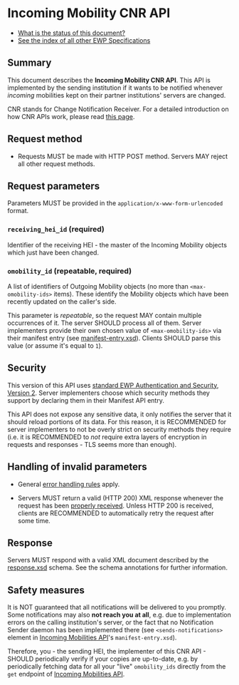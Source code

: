 Incoming Mobility CNR API
=========================

* [What is the status of this document?][statuses]
* [See the index of all other EWP Specifications][develhub]


Summary
-------

This document describes the **Incoming Mobility CNR API**. This API is
implemented by the sending institution if it wants to be notified whenever
*incoming* mobilities kept on their partner institutions' servers are changed.

CNR stands for Change Notification Receiver. For a detailed introduction on how
CNR APIs work, please read [this page][cnr-intro].


Request method
--------------

 * Requests MUST be made with HTTP POST method. Servers MAY reject all other
   request methods.


Request parameters
------------------

Parameters MUST be provided in the `application/x-www-form-urlencoded` format.


### `receiving_hei_id` (required)

Identifier of the receiving HEI - the master of the Incoming Mobility objects
which just have been changed.


### `omobility_id` (repeatable, required)

A list of identifiers of Outgoing Mobility objects (no more than
`<max-omobility-ids>` items). These identify the Mobility objects which have
been recently updated on the caller's side.

This parameter is *repeatable*, so the request MAY contain multiple occurrences
of it. The server SHOULD process all of them. Server implementers provide their
own chosen value of `<max-omobility-ids>` via their manifest entry (see
[manifest-entry.xsd](manifest-entry.xsd)). Clients SHOULD parse this value (or
assume it's equal to `1`).


Security
--------

This version of this API uses [standard EWP Authentication and Security,
Version 2][sec-v2]. Server implementers choose which security methods they
support by declaring them in their Manifest API entry.

This API does not expose any sensitive data, it only notifies the server that
it should reload portions of its data. For this reason, it is RECOMMENDED for
server implementers to not be overly strict on security methods they require
(i.e. it is RECOMMENDED to *not* require extra layers of encryption in requests
and responses - TLS seems more than enough).


Handling of invalid parameters
------------------------------

 * General [error handling rules][error-handling] apply.

 * Servers MUST return a valid (HTTP 200) XML response whenever the request has
   been [properly received][bad-cnr-request]. Unless HTTP 200 is received,
   clients are RECOMMENDED to automatically retry the request after some time.


Response
--------

Servers MUST respond with a valid XML document described by the
[response.xsd](response.xsd) schema. See the schema annotations for further
information.


Safety measures
---------------

It is NOT guaranteed that all notifications will be delivered to you promptly.
Some notifications may also **not reach you at all**, e.g. due to
implementation errors on the calling institution's server, or the fact that no
Notification Sender daemon has been implemented there (see
`<sends-notifications>` element in [Incoming Mobilities API][imobilities-api]'s
`manifest-entry.xsd`).

Therefore, you - the sending HEI, the implementer of this CNR API - SHOULD
periodically verify if your copies are up-to-date, e.g. by periodically
fetching data for all your "live" `omobility_ids` directly from the `get`
endpoint of [Incoming Mobilities API][imobilities-api].


[develhub]: https://developers.erasmuswithoutpaper.eu/
[statuses]: https://github.com/erasmus-without-paper/ewp-specs-management#statuses
[registry-spec]: https://github.com/erasmus-without-paper/ewp-specs-api-registry
[discovery-api]: https://github.com/erasmus-without-paper/ewp-specs-api-discovery
[echo]: https://github.com/erasmus-without-paper/ewp-specs-api-echo
[error-handling]: https://github.com/erasmus-without-paper/ewp-specs-architecture#error-handling
[institutions-api]: https://github.com/erasmus-without-paper/ewp-specs-api-institutions
[iias-api]: https://github.com/erasmus-without-paper/ewp-specs-api-iias
[imobilities-api]: https://github.com/erasmus-without-paper/ewp-specs-api-imobilities
[cnr-intro]: https://github.com/erasmus-without-paper/ewp-specs-architecture#cnr
[bad-cnr-request]: https://github.com/erasmus-without-paper/ewp-specs-architecture#bad-cnr-request
[sec-v2]: https://github.com/erasmus-without-paper/ewp-specs-sec-intro/tree/stable-v2
